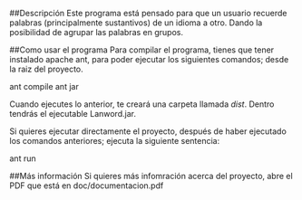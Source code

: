 ##Descripción
Este programa está pensado para que un usuario recuerde palabras (principalmente
sustantivos) de un idioma a otro. Dando la posibilidad de agrupar las palabras
en grupos.

##Como usar el programa
Para compilar el programa, tienes que tener instalado apache ant, para poder ejecutar
los siguientes comandos; desde la raiz del proyecto.

ant compile
ant jar

Cuando ejecutes lo anterior, te creará una carpeta llamada _dist_. Dentro tendrás
el ejecutable Lanword.jar.

Si quieres ejecutar directamente el proyecto, después de haber ejecutado los comandos
anteriores; ejecuta la siguiente sentencia:

ant run

##Más información
Si quieres más infomración acerca del proyecto, abre el PDF que está en doc/documentacion.pdf
